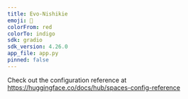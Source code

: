 ```yaml
---
title: Evo-Nishikie
emoji: 🐠
colorFrom: red
colorTo: indigo
sdk: gradio
sdk_version: 4.26.0
app_file: app.py
pinned: false
---
```


Check out the configuration reference at https://huggingface.co/docs/hub/spaces-config-reference